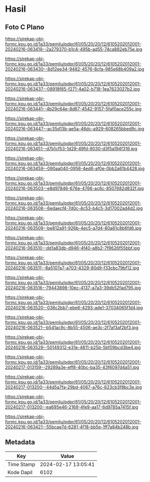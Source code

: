 # Hasil

## Foto C Plano

https://sirekap-obj-formc.kpu.go.id/1a33/pemilu/pdpr/61/05/20/20/12/6105202012001-20240216-063419--2a279370-b1c4-495b-ad55-74ca882eb75e.jpg

https://sirekap-obj-formc.kpu.go.id/1a33/pemilu/pdpr/61/05/20/20/12/6105202012001-20240216-063430--8d12ee34-9482-4576-8cfa-985e68b409a2.jpg

https://sirekap-obj-formc.kpu.go.id/1a33/pemilu/pdpr/61/05/20/20/12/6105202012001-20240216-063437--08918f85-f271-4a02-b718-1ea7623027b2.jpg

https://sirekap-obj-formc.kpu.go.id/1a33/pemilu/pdpr/61/05/20/20/12/6105202012001-20240216-063441--4b29c64e-8d67-4542-9157-5faf0ace255c.jpg

https://sirekap-obj-formc.kpu.go.id/1a33/pemilu/pdpr/61/05/20/20/12/6105202012001-20240216-063447--ac35d13b-ae5a-46dc-a929-608265bbed9c.jpg

https://sirekap-obj-formc.kpu.go.id/1a33/pemilu/pdpr/61/05/20/20/12/6105202012001-20240216-063451--d7b1cf53-1d29-49fd-9030-d3f5a194f316.jpg

https://sirekap-obj-formc.kpu.go.id/1a33/pemilu/pdpr/61/05/20/20/12/6105202012001-20240216-063459--090aa040-0956-4ed6-af0e-0bb2a61b4428.jpg

https://sirekap-obj-formc.kpu.go.id/1a33/pemilu/pdpr/61/05/20/20/12/6105202012001-20240216-063503--e8d97846-676e-4766-ac6c-8507682d832f.jpg

https://sirekap-obj-formc.kpu.go.id/1a33/pemilu/pdpr/61/05/20/20/12/6105202012001-20240216-063508--6edaecf4-7d0c-4c53-b4c5-3d17002ad4d2.jpg

https://sirekap-obj-formc.kpu.go.id/1a33/pemilu/pdpr/61/05/20/20/12/6105202012001-20240216-063509--be812a91-926b-4ec5-a7d4-80a61c8b6fd6.jpg

https://sirekap-obj-formc.kpu.go.id/1a33/pemilu/pdpr/61/05/20/20/12/6105202012001-20240216-063510--dd1a83db-d946-4f40-a8b2-7f9626f55bbf.jpg

https://sirekap-obj-formc.kpu.go.id/1a33/pemilu/pdpr/61/05/20/20/12/6105202012001-20240216-063511--8a5107a7-a703-4329-80d9-f33cbc79bf12.jpg

https://sirekap-obj-formc.kpu.go.id/1a33/pemilu/pdpr/61/05/20/20/12/6105202012001-20240216-063516--79443898-10ec-4137-a7a3-39db52fad795.jpg

https://sirekap-obj-formc.kpu.go.id/1a33/pemilu/pdpr/61/05/20/20/12/6105202012001-20240216-063520--038c2bb7-ebe6-4293-ade1-37034065f1d4.jpg

https://sirekap-obj-formc.kpu.go.id/1a33/pemilu/pdpr/61/05/20/20/12/6105202012001-20240216-063521--b541ac9c-8b55-4506-ae3c-2f7af3af2bf3.jpg

https://sirekap-obj-formc.kpu.go.id/1a33/pemilu/pdpr/61/05/20/20/12/6105202012001-20240216-063529--50149312-e31e-4811-b25b-5bf09bcd3be4.jpg

https://sirekap-obj-formc.kpu.go.id/1a33/pemilu/pdpr/61/05/20/20/12/6105202012001-20240217-013159--29289a3e-eff8-40bc-ba35-43f6097d4a51.jpg

https://sirekap-obj-formc.kpu.go.id/1a33/pemilu/pdpr/61/05/20/20/12/6105202012001-20240217-013200--44d5a7fa-29bd-4067-a76c-623cb3f8bc3e.jpg

https://sirekap-obj-formc.kpu.go.id/1a33/pemilu/pdpr/61/05/20/20/12/6105202012001-20240217-013200--ea695e46-2169-4fe9-aa17-6d9785a7415f.jpg

https://sirekap-obj-formc.kpu.go.id/1a33/pemilu/pdpr/61/05/20/20/12/6105202012001-20240216-063421--55bcae7d-6281-4f18-bb5e-1ff7a84b248b.jpg


## Metadata

| Key        | Value               |
| ---------- | ------------------- |
| Time Stamp | 2024-02-17 13:05:41 |
| Kode Dapil | 6102                |



